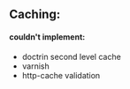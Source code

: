 ## Caching:
#### couldn't implement:
- doctrin second level cache 
- varnish 
- http-cache validation






        